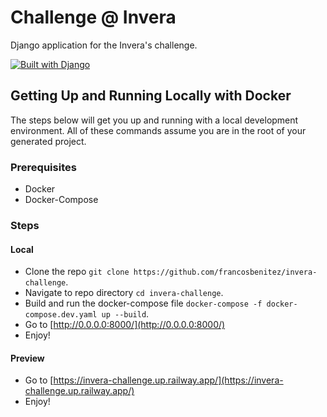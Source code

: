 # Challenge @ Invera

Django application for the Invera's challenge.

[![Built with Django](https://img.shields.io/badge/built%20with%20Django-ff69b4.svg?logo=django&color=black)](/)

## Getting Up and Running Locally with Docker

The steps below will get you up and running with a local development environment. All of these commands assume you are in the root of your generated project.

### Prerequisites

- Docker
- Docker-Compose

### Steps

#### Local

- Clone the repo `git clone https://github.com/francosbenitez/invera-challenge`.
- Navigate to repo directory `cd invera-challenge`.
- Build and run the docker-compose file `docker-compose -f docker-compose.dev.yaml up --build`.
- Go to [http://0.0.0.0:8000/](http://0.0.0.0:8000/)
- Enjoy!

#### Preview

- Go to [https://invera-challenge.up.railway.app/](https://invera-challenge.up.railway.app/)
- Enjoy!
